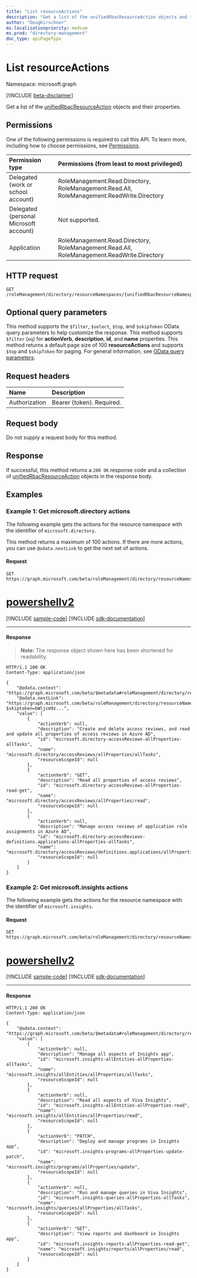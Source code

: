 ```yaml
---
title: "List resourceActions"
description: "Get a list of the unifiedRbacResourceAction objects and their properties."
author: "DougKirschner"
ms.localizationpriority: medium
ms.prod: "directory-management"
doc_type: apiPageType
---
```


# List resourceActions
Namespace: microsoft.graph

[!INCLUDE [beta-disclaimer](../../includes/beta-disclaimer.md)]

Get a list of the [unifiedRbacResourceAction](../resources/unifiedrbacresourceaction.md) objects and their properties.

## Permissions
One of the following permissions is required to call this API. To learn more, including how to choose permissions, see [Permissions](/graph/permissions-reference).

|Permission type|Permissions (from least to most privileged)|
|:---|:---|
|Delegated (work or school account)|RoleManagement.Read.Directory, RoleManagement.Read.All, RoleManagement.ReadWrite.Directory|
|Delegated (personal Microsoft account)|Not supported.|
|Application|RoleManagement.Read.Directory, RoleManagement.Read.All, RoleManagement.ReadWrite.Directory|

## HTTP request

<!-- {
  "blockType": "ignored"
}
-->
``` http
GET /roleManagement/directory/resourceNamespaces/{unifiedRbacResourceNamespaceId}/resourceActions
```

## Optional query parameters
This method supports the `$filter`, `$select`, `$top`, and `$skipToken` OData query parameters to help customize the response. This method supports `$filter` (`eq`) for **actionVerb**, **description**, **id**, and **name** properties. This method returns a default page size of 100 **resourceActions** and supports `$top` and `$skipToken` for paging. For general information, see [OData query parameters](/graph/query-parameters).

## Request headers
|Name|Description|
|:---|:---|
|Authorization|Bearer {token}. Required.|

## Request body
Do not supply a request body for this method.

## Response

If successful, this method returns a `200 OK` response code and a collection of [unifiedRbacResourceAction](../resources/unifiedrbacresourceaction.md) objects in the response body.

## Examples

### Example 1: Get microsoft.directory actions

The following example gets the actions for the resource namespace with the identifier of `microsoft.directory`.

This method returns a maximum of 100 actions. If there are more actions, you can use `@odata.nextLink` to get the next set of actions.

#### Request

<!-- {
  "blockType": "request",
  "name": "list_unifiedrbacresourceaction_directory",
  "sampleKeys": ["microsoft.directory"]
}
-->
``` http
GET https://graph.microsoft.com/beta/roleManagement/directory/resourceNamespaces/microsoft.directory/resourceActions
```

# [powershellv2](#tab/powershellv2)
[!INCLUDE [sample-code](../includes/snippets/powershellv2/list-unifiedrbacresourceaction-directory-powershellv2-snippets.md)]
[!INCLUDE [sdk-documentation](../includes/snippets/snippets-sdk-documentation-link.md)]

---

#### Response

>**Note:** The response object shown here has been shortened for readability.
<!-- {
  "blockType": "response",
  "truncated": true,
  "@odata.type": "Collection(microsoft.graph.unifiedRbacResourceAction)"
}
-->
``` http
HTTP/1.1 200 OK
Content-Type: application/json

{
    "@odata.context": "https://graph.microsoft.com/beta/$metadata#roleManagement/directory/resourceNamespaces('microsoft.directory')/resourceActions",
    "@odata.nextLink": "https://graph.microsoft.com/beta/roleManagement/directory/resourceNamespaces/microsoft.directory/resourceActions?$skiptoken=bWljcm9z...",
    "value": [
        {
            "actionVerb": null,
            "description": "Create and delete access reviews, and read and update all properties of access reviews in Azure AD",
            "id": "microsoft.directory-accessReviews-allProperties-allTasks",
            "name": "microsoft.directory/accessReviews/allProperties/allTasks",
            "resourceScopeId": null
        },
        {
            "actionVerb": "GET",
            "description": "Read all properties of access reviews",
            "id": "microsoft.directory-accessReviews-allProperties-read-get",
            "name": "microsoft.directory/accessReviews/allProperties/read",
            "resourceScopeId": null
        },
        {
            "actionVerb": null,
            "description": "Manage access reviews of application role assignments in Azure AD",
            "id": "microsoft.directory-accessReviews-definitions.applications-allProperties-allTasks",
            "name": "microsoft.directory/accessReviews/definitions.applications/allProperties/allTasks",
            "resourceScopeId": null
        }
    ]
}
```

### Example 2: Get microsoft.insights actions

The following example gets the actions for the resource namespace with the identifier of `microsoft.insights`.

#### Request

<!-- {
  "blockType": "request",
  "name": "list_unifiedrbacresourceaction_insights",
  "sampleKeys": ["microsoft.insights"]
}
-->
``` http
GET https://graph.microsoft.com/beta/roleManagement/directory/resourceNamespaces/microsoft.insights/resourceActions
```

# [powershellv2](#tab/powershellv2)
[!INCLUDE [sample-code](../includes/snippets/powershellv2/list-unifiedrbacresourceaction-insights-powershellv2-snippets.md)]
[!INCLUDE [sdk-documentation](../includes/snippets/snippets-sdk-documentation-link.md)]

---

#### Response

<!-- {
  "blockType": "response",
  "truncated": true,
  "@odata.type": "Collection(microsoft.graph.unifiedRbacResourceAction)"
}
-->
``` http
HTTP/1.1 200 OK
Content-Type: application/json

{
    "@odata.context": "https://graph.microsoft.com/beta/$metadata#roleManagement/directory/resourceNamespaces('microsoft.insights')/resourceActions",
    "value": [
        {
            "actionVerb": null,
            "description": "Manage all aspects of Insights app",
            "id": "microsoft.insights-allEntities-allProperties-allTasks",
            "name": "microsoft.insights/allEntities/allProperties/allTasks",
            "resourceScopeId": null
        },
        {
            "actionVerb": null,
            "description": "Read all aspects of Viva Insights",
            "id": "microsoft.insights-allEntities-allProperties-read",
            "name": "microsoft.insights/allEntities/allProperties/read",
            "resourceScopeId": null
        },
        {
            "actionVerb": "PATCH",
            "description": "Deploy and manage programs in Insights app",
            "id": "microsoft.insights-programs-allProperties-update-patch",
            "name": "microsoft.insights/programs/allProperties/update",
            "resourceScopeId": null
        },
        {
            "actionVerb": null,
            "description": "Run and manage queries in Viva Insights",
            "id": "microsoft.insights-queries-allProperties-allTasks",
            "name": "microsoft.insights/queries/allProperties/allTasks",
            "resourceScopeId": null
        },
        {
            "actionVerb": "GET",
            "description": "View reports and dashboard in Insights app",
            "id": "microsoft.insights-reports-allProperties-read-get",
            "name": "microsoft.insights/reports/allProperties/read",
            "resourceScopeId": null
        }
    ]
}
```
